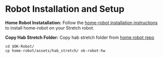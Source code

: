 # Robot Installation and Setup
**Home Robot Instatallation:** Follow the [home-robot installation instructions](https://github.com/leo20021210/home-robot/blob/main/docs/install_robot.md) to install home-robot on your Stretch robot.

**Copy Hab Stretch Folder:** Copy hab stretch folder from [home robot repo](https://github.com/facebookresearch/home-robot/tree/main/assets/hab_stretch) 
```
cd $OK-Robot/
cp home-robot/assets/hab_stretch/ ok-robot-hw
```
